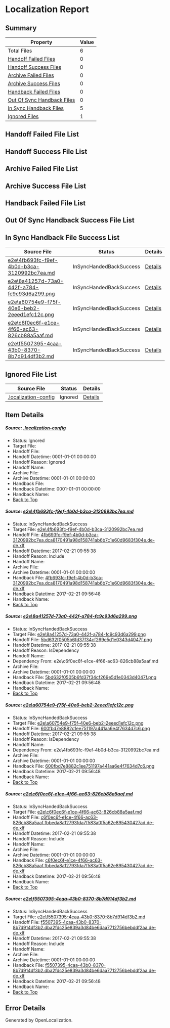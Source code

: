 # <a name='report-top'></a> Localization Report

## Summary
 Property | Value 
 -------- | ----- 
 Total Files | 6
[ Handoff Failed Files ](#handoff-failed-list)| 0
[ Handoff Success Files ](#handoff-success-list)| 0
[ Archive Failed Files ](#archive-failed-list)| 0
[ Archive Success Files ](#archive-success-list)| 0
[ Handback Failed Files ](#handback-failed-list)| 0
[ Out Of Sync Handback Files ](#outofsync-handback-success-list)| 0
[ In Sync Handback Files ](#insync-handback-success-list)| 5
[ Ignored Files ](#ignored-list)| 1

## <a name='handoff-failed-list'></a> Handoff Failed File List

## <a name='handoff-success-list'></a> Handoff Success File List

## <a name='archive-failed-list'></a> Archive Failed File List

## <a name='archive-success-list'></a> Archive Success File List

## <a name='handback-failed-list'></a> Handback Failed File List

## <a name='outofsync-handback-success-list'></a> Out Of Sync Handback Success File List

## <a name='insync-handback-success-list'></a> In Sync Handback File Success List
 Source File | Status | Details 
 ----------- | ------ | ------- 
 [e2e\4fb693fc-f9ef-4b0d-b3ca-3120992bc7ea.md](https://github.com/OpenLocalizationTestOrg/ol-test4/blob/ef01d89af46092ddb5ba858451684f339d156bf6/e2e/4fb693fc-f9ef-4b0d-b3ca-3120992bc7ea.md) | InSyncHandedBackSuccess | [Details](#b25e6c1dc0d2914d30a15769afef3091ab7b64581)
 [e2e\8a41257d-73a0-442f-a784-fc9c93d6a299.png](https://github.com/OpenLocalizationTestOrg/ol-test4/blob/ef01d89af46092ddb5ba858451684f339d156bf6/e2e/8a41257d-73a0-442f-a784-fc9c93d6a299.png) | InSyncHandedBackSuccess | [Details](#5bd632f0505b6fd37f34cf269e5d1e0343d4047f2)
 [e2e\a60754e9-f75f-40e6-beb2-2eeed1efc12c.png](https://github.com/OpenLocalizationTestOrg/ol-test4/blob/ef01d89af46092ddb5ba858451684f339d156bf6/e2e/a60754e9-f75f-40e6-beb2-2eeed1efc12c.png) | InSyncHandedBackSuccess | [Details](#600fbd7e8882c1ee751197a441aa6e4f7634d7c63)
 [e2e\c6f0ec6f-e1ce-4f66-ac63-826cb88a5aaf.md](https://github.com/OpenLocalizationTestOrg/ol-test4/blob/ef01d89af46092ddb5ba858451684f339d156bf6/e2e/c6f0ec6f-e1ce-4f66-ac63-826cb88a5aaf.md) | InSyncHandedBackSuccess | [Details](#dfb7686d4e57626dc829d0838fa7476f2434478e4)
 [e2e\f5507395-4caa-43b0-8370-8b7d914df3b2.md](https://github.com/OpenLocalizationTestOrg/ol-test4/blob/ef01d89af46092ddb5ba858451684f339d156bf6/e2e/f5507395-4caa-43b0-8370-8b7d914df3b2.md) | InSyncHandedBackSuccess | [Details](#ea39629bd6077351a1642620e9dec741cd86cfb75)

## <a name='ignored-list'></a> Ignored File List
 Source File | Status | Details 
 ----------- | ------ | ------- 
 [.localization-config](https://github.com/OpenLocalizationTestOrg/ol-test4/blob/ef01d89af46092ddb5ba858451684f339d156bf6/.localization-config) | Ignored | [Details](#cb0632cf59c1387fc1742bfb9fa3c47f87e2e5c90)

## Item Details
##### <a name='cb0632cf59c1387fc1742bfb9fa3c47f87e2e5c90'></a> Source: [.localization-config](https://github.com/OpenLocalizationTestOrg/ol-test4/blob/ef01d89af46092ddb5ba858451684f339d156bf6/.localization-config)
* Status: Ignored
* Target File: 
* Handoff File: 
* Handoff Datetime: 0001-01-01 00:00:00
* Handoff Reason: Ignored
* Handoff Name: 
* Archive File: 
* Archive Datetime: 0001-01-01 00:00:00
* Handback File: 
* Handback Datetime: 0001-01-01 00:00:00
* Handback Name: 
* [Back to Top](#report-top)

##### <a name='b25e6c1dc0d2914d30a15769afef3091ab7b64581'></a> Source: [e2e\4fb693fc-f9ef-4b0d-b3ca-3120992bc7ea.md](https://github.com/OpenLocalizationTestOrg/ol-test4/blob/ef01d89af46092ddb5ba858451684f339d156bf6/e2e/4fb693fc-f9ef-4b0d-b3ca-3120992bc7ea.md)
* Status: InSyncHandedBackSuccess
* Target File: [e2e\4fb693fc-f9ef-4b0d-b3ca-3120992bc7ea.md](https://github.com/OpenLocalizationTestOrg/ol-test4-dede/blob/4909dd87b51691f6f1b2936bc9d3981f07730ad6/e2e/4fb693fc-f9ef-4b0d-b3ca-3120992bc7ea.md)
* Handoff File: [4fb693fc-f9ef-4b0d-b3ca-3120992bc7ea.dca8170491a98d158741ab6b7c1e60d9683f304e.de-de.xlf](https://github.com/OpenLocalizationTestOrg/ol-test4-handoff/blob/478760ce23bf02845294fe7976275880ff0e9fac/ol-handoff/OpenLocalizationTestOrg/ol-test4-dede/xinjiang/ht/4fb693fc-f9ef-4b0d-b3ca-3120992bc7ea.dca8170491a98d158741ab6b7c1e60d9683f304e.de-de.xlf)
* Handoff Datetime: 2017-02-21 09:55:38
* Handoff Reason: Include
* Handoff Name: 
* Archive File: 
* Archive Datetime: 0001-01-01 00:00:00
* Handback File: [4fb693fc-f9ef-4b0d-b3ca-3120992bc7ea.dca8170491a98d158741ab6b7c1e60d9683f304e.de-de.xlf](https://github.com/OpenLocalizationTestOrg/ol-test4-handback/blob/a54d5d38a54c1c57e5e5db0d47381e88d31914f6/ol-handback/OpenLocalizationTestOrg/ol-test4-dede/xinjiang/ht/4fb693fc-f9ef-4b0d-b3ca-3120992bc7ea.dca8170491a98d158741ab6b7c1e60d9683f304e.de-de.xlf)
* Handback Datetime: 2017-02-21 09:56:48
* Handback Name: 
* [Back to Top](#report-top)

##### <a name='5bd632f0505b6fd37f34cf269e5d1e0343d4047f2'></a> Source: [e2e\8a41257d-73a0-442f-a784-fc9c93d6a299.png](https://github.com/OpenLocalizationTestOrg/ol-test4/blob/ef01d89af46092ddb5ba858451684f339d156bf6/e2e/8a41257d-73a0-442f-a784-fc9c93d6a299.png)
* Status: InSyncHandedBackSuccess
* Target File: [e2e\8a41257d-73a0-442f-a784-fc9c93d6a299.png](https://github.com/OpenLocalizationTestOrg/ol-test4-dede/blob/4909dd87b51691f6f1b2936bc9d3981f07730ad6/e2e/8a41257d-73a0-442f-a784-fc9c93d6a299.png)
* Handoff File: [5bd632f0505b6fd37f34cf269e5d1e0343d4047f.png](https://github.com/OpenLocalizationTestOrg/ol-test4-handoff/blob/478760ce23bf02845294fe7976275880ff0e9fac/ol-handoff/OpenLocalizationTestOrg/ol-test4-dede/xinjiang/ht/5bd632f0505b6fd37f34cf269e5d1e0343d4047f.png)
* Handoff Datetime: 2017-02-21 09:55:38
* Handoff Reason: IsDependency
* Handoff Name: 
* Dependency From: e2e\c6f0ec6f-e1ce-4f66-ac63-826cb88a5aaf.md
* Archive File: 
* Archive Datetime: 0001-01-01 00:00:00
* Handback File: [5bd632f0505b6fd37f34cf269e5d1e0343d4047f.png](https://github.com/OpenLocalizationTestOrg/ol-test4-handback/blob/a54d5d38a54c1c57e5e5db0d47381e88d31914f6/ol-handback/OpenLocalizationTestOrg/ol-test4-dede/xinjiang/ht/5bd632f0505b6fd37f34cf269e5d1e0343d4047f.png)
* Handback Datetime: 2017-02-21 09:56:48
* Handback Name: 
* [Back to Top](#report-top)

##### <a name='600fbd7e8882c1ee751197a441aa6e4f7634d7c63'></a> Source: [e2e\a60754e9-f75f-40e6-beb2-2eeed1efc12c.png](https://github.com/OpenLocalizationTestOrg/ol-test4/blob/ef01d89af46092ddb5ba858451684f339d156bf6/e2e/a60754e9-f75f-40e6-beb2-2eeed1efc12c.png)
* Status: InSyncHandedBackSuccess
* Target File: [e2e\a60754e9-f75f-40e6-beb2-2eeed1efc12c.png](https://github.com/OpenLocalizationTestOrg/ol-test4-dede/blob/4909dd87b51691f6f1b2936bc9d3981f07730ad6/e2e/a60754e9-f75f-40e6-beb2-2eeed1efc12c.png)
* Handoff File: [600fbd7e8882c1ee751197a441aa6e4f7634d7c6.png](https://github.com/OpenLocalizationTestOrg/ol-test4-handoff/blob/478760ce23bf02845294fe7976275880ff0e9fac/ol-handoff/OpenLocalizationTestOrg/ol-test4-dede/xinjiang/ht/600fbd7e8882c1ee751197a441aa6e4f7634d7c6.png)
* Handoff Datetime: 2017-02-21 09:55:38
* Handoff Reason: IsDependency
* Handoff Name: 
* Dependency From: e2e\4fb693fc-f9ef-4b0d-b3ca-3120992bc7ea.md
* Archive File: 
* Archive Datetime: 0001-01-01 00:00:00
* Handback File: [600fbd7e8882c1ee751197a441aa6e4f7634d7c6.png](https://github.com/OpenLocalizationTestOrg/ol-test4-handback/blob/a54d5d38a54c1c57e5e5db0d47381e88d31914f6/ol-handback/OpenLocalizationTestOrg/ol-test4-dede/xinjiang/ht/600fbd7e8882c1ee751197a441aa6e4f7634d7c6.png)
* Handback Datetime: 2017-02-21 09:56:48
* Handback Name: 
* [Back to Top](#report-top)

##### <a name='dfb7686d4e57626dc829d0838fa7476f2434478e4'></a> Source: [e2e\c6f0ec6f-e1ce-4f66-ac63-826cb88a5aaf.md](https://github.com/OpenLocalizationTestOrg/ol-test4/blob/ef01d89af46092ddb5ba858451684f339d156bf6/e2e/c6f0ec6f-e1ce-4f66-ac63-826cb88a5aaf.md)
* Status: InSyncHandedBackSuccess
* Target File: [e2e\c6f0ec6f-e1ce-4f66-ac63-826cb88a5aaf.md](https://github.com/OpenLocalizationTestOrg/ol-test4-dede/blob/4909dd87b51691f6f1b2936bc9d3981f07730ad6/e2e/c6f0ec6f-e1ce-4f66-ac63-826cb88a5aaf.md)
* Handoff File: [c6f0ec6f-e1ce-4f66-ac63-826cb88a5aaf.fbbeda8a12793fda7f583a0f5a62e895430427ad.de-de.xlf](https://github.com/OpenLocalizationTestOrg/ol-test4-handoff/blob/478760ce23bf02845294fe7976275880ff0e9fac/ol-handoff/OpenLocalizationTestOrg/ol-test4-dede/xinjiang/ht/c6f0ec6f-e1ce-4f66-ac63-826cb88a5aaf.fbbeda8a12793fda7f583a0f5a62e895430427ad.de-de.xlf)
* Handoff Datetime: 2017-02-21 09:55:38
* Handoff Reason: Include
* Handoff Name: 
* Archive File: 
* Archive Datetime: 0001-01-01 00:00:00
* Handback File: [c6f0ec6f-e1ce-4f66-ac63-826cb88a5aaf.fbbeda8a12793fda7f583a0f5a62e895430427ad.de-de.xlf](https://github.com/OpenLocalizationTestOrg/ol-test4-handback/blob/a54d5d38a54c1c57e5e5db0d47381e88d31914f6/ol-handback/OpenLocalizationTestOrg/ol-test4-dede/xinjiang/ht/c6f0ec6f-e1ce-4f66-ac63-826cb88a5aaf.fbbeda8a12793fda7f583a0f5a62e895430427ad.de-de.xlf)
* Handback Datetime: 2017-02-21 09:56:48
* Handback Name: 
* [Back to Top](#report-top)

##### <a name='ea39629bd6077351a1642620e9dec741cd86cfb75'></a> Source: [e2e\f5507395-4caa-43b0-8370-8b7d914df3b2.md](https://github.com/OpenLocalizationTestOrg/ol-test4/blob/ef01d89af46092ddb5ba858451684f339d156bf6/e2e/f5507395-4caa-43b0-8370-8b7d914df3b2.md)
* Status: InSyncHandedBackSuccess
* Target File: [e2e\f5507395-4caa-43b0-8370-8b7d914df3b2.md](https://github.com/OpenLocalizationTestOrg/ol-test4-dede/blob/4909dd87b51691f6f1b2936bc9d3981f07730ad6/e2e/f5507395-4caa-43b0-8370-8b7d914df3b2.md)
* Handoff File: [f5507395-4caa-43b0-8370-8b7d914df3b2.dba2fdc25e839a3d84be6daa7712756bebddf2aa.de-de.xlf](https://github.com/OpenLocalizationTestOrg/ol-test4-handoff/blob/478760ce23bf02845294fe7976275880ff0e9fac/ol-handoff/OpenLocalizationTestOrg/ol-test4-dede/xinjiang/ht/f5507395-4caa-43b0-8370-8b7d914df3b2.dba2fdc25e839a3d84be6daa7712756bebddf2aa.de-de.xlf)
* Handoff Datetime: 2017-02-21 09:55:38
* Handoff Reason: Include
* Handoff Name: 
* Archive File: 
* Archive Datetime: 0001-01-01 00:00:00
* Handback File: [f5507395-4caa-43b0-8370-8b7d914df3b2.dba2fdc25e839a3d84be6daa7712756bebddf2aa.de-de.xlf](https://github.com/OpenLocalizationTestOrg/ol-test4-handback/blob/a54d5d38a54c1c57e5e5db0d47381e88d31914f6/ol-handback/OpenLocalizationTestOrg/ol-test4-dede/xinjiang/ht/f5507395-4caa-43b0-8370-8b7d914df3b2.dba2fdc25e839a3d84be6daa7712756bebddf2aa.de-de.xlf)
* Handback Datetime: 2017-02-21 09:56:48
* Handback Name: 
* [Back to Top](#report-top)


## Error Details

Generated by OpenLocalization.
